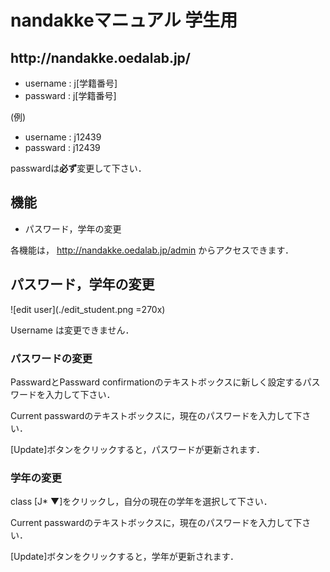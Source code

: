 # nandakkeマニュアル 学生用

<h2>http://nandakke.oedalab.jp/</h2>

- username : j[学籍番号]
- passward : j[学籍番号]

(例)

- username : j12439
- passward : j12439

passwardは**必ず**変更して下さい．

## 機能
- パスワード，学年の変更

各機能は， http://nandakke.oedalab.jp/admin からアクセスできます．

## パスワード，学年の変更
![edit user](./edit_student.png =270x)

Username は変更できません．

### パスワードの変更
PasswardとPassward confirmationのテキストボックスに新しく設定するパスワードを入力して下さい．

Current passwardのテキストボックスに，現在のパスワードを入力して下さい．

[Update]ボタンをクリックすると，パスワードが更新されます．

### 学年の変更
class [J* ▼]をクリックし，自分の現在の学年を選択して下さい．

Current passwardのテキストボックスに，現在のパスワードを入力して下さい．

[Update]ボタンをクリックすると，学年が更新されます．
